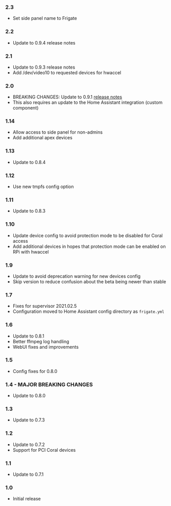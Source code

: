 ### 2.3

- Set side panel name to Frigate
### 2.2

- Update to 0.9.4 release notes
### 2.1

- Update to 0.9.3 release notes
- Add /dev/video10 to requested devices for hwaccel

### 2.0
- BREAKING CHANGES: Update to 0.9.1 [release notes](https://github.com/blakeblackshear/frigate/releases/tag/v0.9.1)
- This also requires an update to the Home Assistant integration (custom component)

### 1.14
- Allow access to side panel for non-admins
- Add additional apex devices

### 1.13
- Update to 0.8.4

### 1.12
- Use new tmpfs config option

### 1.11
- Update to 0.8.3

### 1.10
- Update device config to avoid protection mode to be disabled for Coral access
- Add additional devices in hopes that protection mode can be enabled on RPi with hwaccel

### 1.9
- Update to avoid deprecation warning for new devices config
- Skip version to reduce confusion about the beta being newer than stable

### 1.7
- Fixes for supervisor 2021.02.5
- Configuration moved to Home Assistant config directory as `frigate.yml`

### 1.6
- Update to 0.8.1
- Better ffmpeg log handling
- WebUI fixes and improvements

### 1.5
- Config fixes for 0.8.0

### 1.4 - MAJOR BREAKING CHANGES
- Update to 0.8.0

### 1.3

- Update to 0.7.3

### 1.2

- Update to 0.7.2
- Support for PCI Coral devices

### 1.1

- Update to 0.7.1

### 1.0

- Initial release
